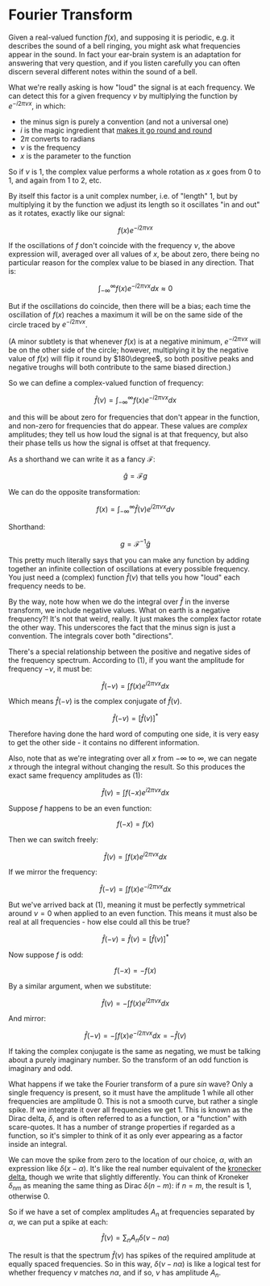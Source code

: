 # Fourier Transform

Given a real-valued function $f(x)$, and supposing it is periodic, e.g. it describes the sound of a bell ringing, you might ask what frequencies appear in the sound. In fact your ear-brain system is an adaptation for answering that very question, and if you listen carefully you can often discern several different notes within the sound of a bell.

What we're really asking is how "loud" the signal is at each frequency. We can detect this for a given frequency $\nu$ by multiplying the function by $e^{-i2\pi\nu x}$, in which:

-   the minus sign is purely a convention (and not a universal one)
-   $i$ is the magic ingredient that [makes it go round and round](./unit-circle.md)
-   $2\pi$ converts to radians
-   $\nu$ is the frequency
-   $x$ is the parameter to the function

So if $\nu$ is 1, the complex value performs a whole rotation as $x$ goes from $0$ to $1$, and again from $1$ to $2$, etc.

By itself this factor is a unit complex number, i.e. of "length" 1, but by multiplying it by the function we adjust its length so it oscillates "in and out" as it rotates, exactly like our signal:

$$f(x)e^{-i2\pi\nu x}$$

If the oscillations of $f$ don't coincide with the frequency $\nu$, the above expression will, averaged over all values of $x$, be about zero, there being no particular reason for the complex value to be biased in any direction. That is:

$$\int_{-\infty}^{\infty} f(x)e^{-i2\pi\nu x} dx \approx 0 $$

But if the oscillations do coincide, then there will be a bias; each time the oscillation of $f(x)$ reaches a maximum it will be on the same side of the circle traced by $e^{-i2\pi\nu x}$.

(A minor subtlety is that whenever $f(x)$ is at a negative minimum, $e^{-i2\pi\nu x}$ will be on the other side of the circle; however, multiplying it by the negative value of $f(x)$ will flip it round by $180\degree$, so both positive peaks and negative troughs will both contribute to the same biased direction.)

So we can define a complex-valued function of frequency:

$$
\hat{f}(\nu) = \int_{-\infty}^{\infty} f(x)e^{-i2\pi\nu x} dx
\tag{1}
$$

and this will be about zero for frequencies that don't appear in the function, and non-zero for frequencies that do appear. These values are _complex_ amplitudes; they tell us how loud the signal is at that frequency, but also their phase tells us how the signal is offset at that frequency.

As a shorthand we can write it as a fancy $\mathcal{F}$:

$$\hat{g} = \mathcal{F} g$$

We can do the opposite transformation:

$$
f(x) = \int_{-\infty}^{\infty} \hat{f}(\nu)e^{i2\pi\nu x} dv
\tag{2}
$$

Shorthand:

$$g = \mathcal{F}^{-1} \hat{g}$$

This pretty much literally says that you can make any function by adding together an infinite collection of oscillations at every possible frequency. You just need a (complex) function $\hat{f}(\nu)$ that tells you how "loud" each frequency needs to be.

By the way, note how when we do the integral over $\hat{f}$ in the inverse transform, we include negative values. What on earth is a negative frequency?! It's not that weird, really. It just makes the complex factor rotate the other way. This underscores the fact that the minus sign is just a convention. The integrals cover both "directions".

There's a special relationship between the positive and negative sides of the frequency spectrum. According to $(1)$, if you want the amplitude for frequency $-\nu$, it must be:

$$
\hat{f}(-v) = \int f(x)e^{i2\pi\nu x} dx
\tag{3}
$$

Which means $\hat{f}(-v)$ is the complex conjugate of $\hat{f}(v)$.

$$
\hat{f}(-v) = \left[ \hat{f}(v) \right]^*
$$

Therefore having done the hard word of computing one side, it is very easy to get the other side - it contains no different information.

Also, note that as we're integrating over all $x$ from $-\infty$ to $\infty$, we can negate $x$ through the integral without changing the result. So this produces the exact same frequency amplitudes as $(1)$:

$$\hat{f}(v) = \int f(-x)e^{i2\pi\nu x} dx$$

Suppose $f$ happens to be an even function:

$$f(-x) = f(x)$$

Then we can switch freely:

$$\hat{f}(v) = \int f(x)e^{i2\pi\nu x} dx$$

If we mirror the frequency:

$$\hat{f}(-v) = \int f(x)e^{-i2\pi\nu x} dx$$

But we've arrived back at $(1)$, meaning it must be perfectly symmetrical around $\nu = 0$ when applied to an even function. This means it must also be real at all frequencies - how else could all this be true?

$$
\hat{f}(-v) = \hat{f}(v) = \left[ \hat{f}(v) \right]^*
$$

Now suppose $f$ is odd:

$$f(-x) = -f(x)$$

By a similar argument, when we substitute:

$$
\hat{f}(v) = - \int f(x)e^{i2\pi\nu x}
dx
$$

And mirror:

$$
\hat{f}(-v) = - \int f(x)e^{-i2\pi\nu x}
dx
= -\hat{f}(v)
$$

If taking the complex conjugate is the same as negating, we must be talking about a purely imaginary number. So the transform of an odd function is imaginary and odd.

What happens if we take the Fourier transform of a pure $sin$ wave? Only a single frequency is present, so it must have the amplitude $1$ while all other frequencies are amplitude $0$. This is not a smooth curve, but rather a single spike. If we integrate it over all frequencies we get 1. This is known as the Dirac delta, $\delta$, and is often referred to as a function, or a "function" with scare-quotes. It has a number of strange properties if regarded as a function, so it's simpler to think of it as only ever appearing as a factor inside an integral.

We can move the spike from zero to the location of our choice, $\alpha$, with an expression like $\delta(x - \alpha)$. It's like the real number equivalent of the [kronecker delta](./kronecker-delta.md), though we write that slightly differently. You can think of Kroneker $\delta_{nm}$ as meaning the same thing as Dirac $\delta(n - m)$: if $n = m$, the result is $1$, otherwise $0$.

So if we have a set of complex amplitudes $A_n$ at frequencies separated by $\alpha$, we can put a spike at each:

$$
\hat{f}(\nu) =
\sum_n A_n \delta(\nu - n\alpha)
$$

The result is that the spectrum $\hat{f}(\nu)$ has spikes of the required amplitude at equally spaced frequencies. So in this way, $\delta(\nu - n\alpha)$ is like a logical test for whether frequency $\nu$ matches $n\alpha$, and if so, $\nu$ has amplitude $A_n$.
